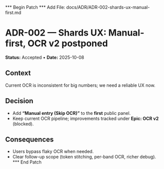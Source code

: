 *** Begin Patch
*** Add File: docs/ADR/ADR-002-shards-ux-manual-first.md
# ADR-002 — Shards UX: Manual-first, OCR v2 postponed
**Status:** Accepted • **Date:** 2025-10-08

## Context
Current OCR is inconsistent for big numbers; we need a reliable UX now.

## Decision
- Add **“Manual entry (Skip OCR)”** to the **first** public panel.
- Keep current OCR pipeline; improvements tracked under **Epic: OCR v2** (blocked).

## Consequences
- Users bypass flaky OCR when needed.
- Clear follow-up scope (token stitching, per-band OCR, richer debug).
*** End Patch
